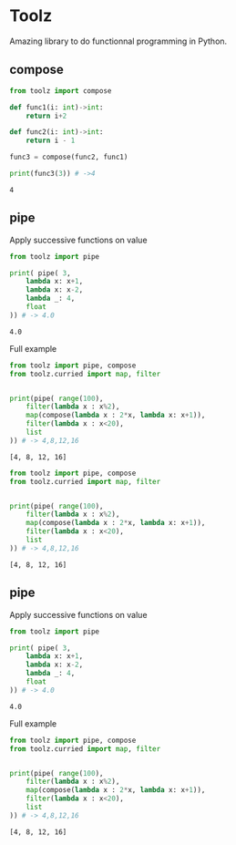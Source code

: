 # Toolz

Amazing library to do functionnal programming in Python.

## compose


```python
from toolz import compose

def func1(i: int)->int:     
    return i+2

def func2(i: int)->int:
    return i - 1

func3 = compose(func2, func1)

print(func3(3)) # ->4
```

    4


## pipe

Apply successive functions on value


```python
from toolz import pipe

print( pipe( 3,
    lambda x: x+1,
    lambda x: x-2,
    lambda _: 4,
    float
)) # -> 4.0
```

    4.0


Full example


```python
from toolz import pipe, compose
from toolz.curried import map, filter


print(pipe( range(100),
    filter(lambda x : x%2),
    map(compose(lambda x : 2*x, lambda x: x+1)),
    filter(lambda x : x<20),
    list
)) # -> 4,8,12,16


```

    [4, 8, 12, 16]



```python
from toolz import pipe, compose
from toolz.curried import map, filter


print(pipe( range(100),
    filter(lambda x : x%2),
    map(compose(lambda x : 2*x, lambda x: x+1)),
    filter(lambda x : x<20),
    list
)) # -> 4,8,12,16


```

    [4, 8, 12, 16]


## pipe

Apply successive functions on value


```python
from toolz import pipe

print( pipe( 3,
    lambda x: x+1,
    lambda x: x-2,
    lambda _: 4,
    float
)) # -> 4.0
```

    4.0


Full example


```python
from toolz import pipe, compose
from toolz.curried import map, filter


print(pipe( range(100),
    filter(lambda x : x%2),
    map(compose(lambda x : 2*x, lambda x: x+1)),
    filter(lambda x : x<20),
    list
)) # -> 4,8,12,16


```

    [4, 8, 12, 16]

